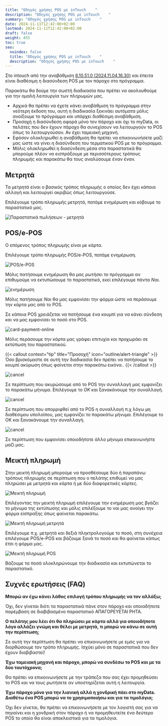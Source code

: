 ```yaml
---
title: "Οδηγός χρήσης POS με inTouch    "
description: "Οδηγός χρήσης POS με inTouch    "
summary: "Οδηγός χρήσης POS με inTouch    "
date: 2024-11-11T12:42:00+02:00
lastmod: 2024-11-11T12:42:00+02:00
draft: false
weight: 455
toc: true
seo:
  noindex: false
  title: "Οδηγός χρήσης POS με inTouch    "
  description: "Οδηγός χρήσης POS με inTouch    "
---
```

Στο intouch από την αναβάθμιση [6.10.51.0 (2024.11.04.16.30)](#) και έπειτα είναι διαθέσιμη η διασύνδεση POS με τον πάροχο στο πρόγραμμα. 

Παρακάτω θα δούμε την σωστή διαδικασία που πρέπει να ακολουθούμε για την ομαλή λειτουργία των πληρωμών μας.

* Αρχικά θα πρέπει να έχετε κάνει αναβάθμιση το πρόγραμμα στην νεότερη έκδοση του, αυτή η διαδικασία ξεκινάει αυτόματα μόλις ανοίξουμε το πρόγραμμα και υπάρχει διαθέσιμη αναβάθμιση.
* Προσοχή η διασύνδεση αφορά μόνο τον πάροχο και όχι το myData, οι πελάτες που δεν έχουν πάροχο θα συνεχίσουν να λειτουργούν το POS όπως το λειτουργούσαν. Αν έχει ταμειακή μηχανή.
* Εφόσον ολοκληρωθεί η αναβάθμιση θα πρέπει να επικοινωνήσετε μαζί μας ώστε να γίνει η διασύνδεση του τερματικού POS με το πρόγραμμα.
* Μόλις ολοκληρωθεί η διασύνδεση μέσα στα παραστατικά θα μπορούμε πλέον να εισπράξουμε με περισσότερους τρόπους πληρωμής και παρακάτω θα τους αναλύσουμε έναν έναν.

## Μετρητά

Τα μετρητά είναι ο βασικός τρόπος πληρωμής ο οποίος δεν έχει κάποια αλλαγή και λειτουργεί ακριβώς όπως λειτουργούσε.

Επιλέγουμε τρόπο πληρωμής μετρητά, πατάμε ενημέρωση και κόβουμε το παραστατικό μας.

![Παραστατικά πωλήσεων - μετρητά](/images/parastatiko-metrita.jpg "Παραστατικά πωλήσεων - μετρητά")

## POS/e-POS

Ο επόμενος τρόπος πληρωμής είναι με κάρτα.

Επιλέγουμε τρόπο πληρωμής POS/e-POS, πατάμε ενημέρωση.

![POS/e-POS](/images/parastatiko-pos.jpg "POS/e-POS")

Μόλις πατήσουμε ενημέρωση θα μας ρωτήσει το πρόγραμμα αν επιθυμούμε να εκτυπώσουμε το παραστατικό, εκεί επιλέγουμε πάντα *Ναι*. 

![ενημέρωση](/images/parastatiko-print.jpg "ενημέρωση")

Μόλις πατήσουμε *Ναι* θα μας εμφανίσει την φόρμα ώστε να περάσουμε την κάρτα μας από το POS.

Σε κάποια POS χρειάζεται να πατήσουμε ένα κουμπί για να κάνει σύνδεση και να μας εμφανίσει το ποσό στο POS.

![card-payment-online](/images/card-payment-online.jpg "card-payment-online")

Μόλις περάσουμε την κάρτα μας γράφει επιτυχία και προχωράει σε εκτύπωση του παραστατικού.

{{< callout context="tip" title="Προσοχή" icon="outline/alert-triangle" >}}
Όσο βρισκόμαστε σε αυτή την διαδικασία δεν πρέπει να πατήσουμε το κουμπί ακύρωση όπως φαίνεται στην παρακάτω εικόνα..
{{< /callout >}}

![cancel](/images/card-payment-online-cancel.jpg "cancel")

Σε περίπτωση που ακυρώσουμε από το POS την συναλλαγή μας εμφανίζει το παρακάτω μήνυμα. Επιλέγουμε το *ΟΚ* και ξανακάνουμε την συναλλαγή.

![cancel](/images/card-payment-online-cancel-1.jpg "cancel")

Σε περίπτωση που απορριφθεί από το POS η συναλλαγή π.χ λόγω μη διαθέσιμου υπολοίπου,  μας εμφανίζει το παρακάτω μήνυμα. Επιλέγουμε το ΟΚ και ξανακάνουμε την συναλλαγή.

![cancel](/images/card-payment-online-cancel-2.jpg "cancel")

Σε περίπτωση που εμφανίσει οποιοδήποτε άλλο μήνυμα επικοινωνήστε μαζί μας.

## Μεικτή πληρωμή

Στην μεικτή πληρωμή μπορούμε να προσθέσουμε δύο ή παραπάνω τρόπους πληρωμής σε περίπτωση που ο πελάτης επιθυμεί να μας πληρώσει με μετρητά και κάρτα ή με δύο διαφορετικές κάρτες.

![Μεικτή πληρωμή](/images/parastatiko-mikti-pliromi.jpg "Μεικτή πληρωμή")

Επιλέγοντας την μεικτή πληρωμή επιλέγουμε την ενημέρωση μας βγάζει το μήνυμα της εκτύπωσης και μόλις επιλέξουμε το ναι μας ανοίγει την φόρμα είσπραξης όπως φαίνεται παρακάτω.

![Μεικτή πληρωμή μετρητά](/images/parastatiko-mikti-pliromi-metrita.jpg "Μεικτή πληρωμή μετρητά")

Επιλέγουμε π.χ. μετρητά και δεξιά πληκτρολογούμε το ποσό, στη συνέχεια επιλέγουμε POS/e-POS και βάζουμε ξανά το ποσό και θα φαίνεται κάπως έτσι η φόρμα μας.

![Μεικτή πληρωμή POS](/images/parastatiko-mikti-pliromi-pos.jpg "Μεικτή πληρωμή POS")

Βάζουμε τα ποσά ολοκληρώνουμε την διαδικασία και εκτυπώνεται το παραστατικό.

## Συχνές ερωτήσεις (FAQ)

**Μπορώ αν έχω κάνει λάθος επιλογή τρόπου πληρωμής να τον αλλάξω;**

Όχι, δεν γίνεται διότι τα παραστατικά πάνε στον πάροχο και οποιαδήποτε παρέμβαση σε διαβιβασμένο παραστατικό ΑΠΑΓΟΡΕΥΕΤΑΙ ΡΗΤΑ.

**Ο πελάτης μου λέει ότι θα πληρώσει με κάρτα αλλά για οποιοδήποτε λόγο αλλάζει γνώμη και θέλει με μετρητά, τι μπορώ να κάνω σε αυτή την περίπτωση;**

Σε αυτή την περίπτωση θα πρέπει να επικοινωνήσετε με εμάς για να διορθώσουμε τον τρόπο πληρωμής. Ισχύει μόνο σε παραστατικά που δεν έχουν διαβιβαστεί!

**Έχω ταμειακή μηχανή και πάροχο, μπορώ να συνδέσω το POS και με τα δύο ταυτόχρονα;**

Θα πρέπει να επικοινωνήσετε με την τράπεζα που σας έχει προμηθεύσει το POS και να τους ρωτήσετε αν υποστηρίζεται αυτή η λειτουργία.

**Έχω πάροχο μόνο για την λιανική αλλά η χονδρική πάει στο myData. Διαθέτω ένα POS μπορώ να το χρησιμοποιήσω και για τα τιμολόγια;**

Όχι δεν γίνεται, θα πρέπει να επικοινωνήσετε με τον λογιστή σας για να πηγαίνει και η χονδρική στον πάροχο ή να προμηθευτείτε ένα δεύτερο POS το οποίο θα είναι αποκλειστικά για τα τιμολόγια.
